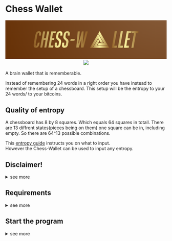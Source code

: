 # Chess Wallet

<p align="center"><img src="pictures/Banner.PNG"></img><br><a href="https://opensource.org/licenses/MIT" title="License: MIT"><img src="https://img.shields.io/badge/License-MIT-blue.svg"></img></a></p>
A brain wallet that is rememberable.

Instead of remembering 24 words in a right order you have instead to remember the setup of a chessboard.
This setup will be the entropy to your 24 words/ to your bitcoins.

## Quality of entropy
A chessboard has 8 by 8 squares. Which equals 64 squares in totall.
There are 13 diffrent states(pieces being on them) one square can be in, including empty.
So there are 64^13 possible combinations.

This [entropy guide](Libraries/EntropyGuide.md) instructs you on what to input. <br>However the Chess-Wallet can be used to input any entropy.

## Disclaimer!
<details>
<summary>see more</summary>

- This was only designed for Bitcoin. No other shitcoin.<br>
- I take no responsibility of my code. If you lose your Bitcoins its your fault.<br>
- You can review the code yourself before using it.<br>
</details>

## Requirements
<details>
<summary>see more</summary>

1. Install the latest version of Python3 [here](https://python.org/downloads/).
    - Check add to PATH in the installation
2. [Download](https://github.com/RealCocoArdo/Chess-Wallet/archive/refs/heads/main.zip) this repository and unzip it. Or clone it.

</details>

## Start the program
<details>
<summary>see more</summary>

1. Navigate to the Chess-Wallet folder and open it
2. Open in the folder Libraries the `install-libraries-windows` or bash the `install-libraries-linux` file to dowload the libraries. You only need to do this once.
3. Disconnect your Wifi
4. Open the `start-on-windows` or bash the `start-on-linux` file to start the program.
</details>
